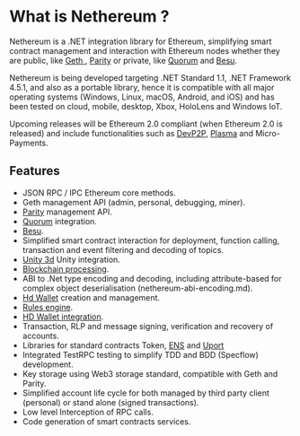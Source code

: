 # What is Nethereum ?

Nethereum is a .NET integration library for Ethereum, simplifying smart contract management and interaction with Ethereum nodes whether they are public, like [ Geth ](https://geth.ethereum.org/), [Parity](https://www.parity.io/) or private, like [Quorum](https://www.jpmorgan.com/global/Quorum) and [Besu](https://besu.hyperledger.org/en/stable/).

Nethereum is being developed targeting .NET Standard 1.1, .NET Framework 4.5.1, and also as a portable library, hence it is compatible with all major operating systems (Windows, Linux, macOS, Android, and iOS) and has been tested on cloud, mobile, desktop, Xbox, HoloLens and Windows IoT.

Upcoming releases will be Ethereum 2.0 compliant (when Ethereum 2.0 is released) and include functionalities such as [DevP2P](https://github.com/ethereum/devp2p), [Plasma](https://plasma.io/plasma.pdf) and Micro-Payments.

## Features

* JSON RPC / IPC Ethereum core methods.
* Geth management API (admin, personal, debugging, miner).
* [Parity](https://www.parity.io/) management API.
* [Quorum](nethereum-azure-quorum.md) integration.
* [Besu](https://besu.hyperledger.org/en/stable/).
* Simplified smart contract interaction for deployment, function calling, transaction and event filtering and decoding of topics.
* [Unity 3d](unity3d-introduction.md) Unity integration.
* [Blockchain processing](nethereum-block-processing-detail.md).  
* ABI to .Net type encoding and decoding, including attribute-based for complex object deserialisation (nethereum-abi-encoding.md).
* [Hd Wallet](nethereum-managing-hdwallets.md) creation and management.
* [Rules engine](wonka.md).
* [HD Wallet integration](nethereum-managing-hdwallets.md).
* Transaction, RLP and message signing, verification and recovery of accounts.
* Libraries for standard contracts Token, [ENS](https://ens.domains/) and [Uport](https://www.uport.me/)
* Integrated TestRPC testing to simplify TDD and BDD (Specflow) development.
* Key storage using Web3 storage standard, compatible with Geth and Parity.
* Simplified account life cycle for both managed by third party client (personal) or stand alone (signed transactions).
* Low level Interception of RPC calls.
* Code generation of smart contracts services.
